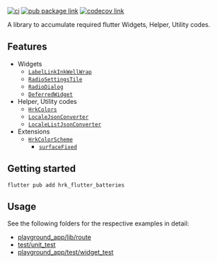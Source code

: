 [![ci][ci-badge]][ci-link]
[![pub package link][pub-badge]][pub-link]
[![codecov link][codecov-badge]][codecov-link]

A library to accumulate required flutter Widgets, Helper, Utility codes.

## Features

- Widgets
  - [`LabelLinkInkWellWrap`]
  - [`RadioSettingsTile`]
  - [`RadioDialog`]
  - [`DeferredWidget`]
- Helper, Utility codes
  - [`HrkColors`]
  - [`LocaleJsonConverter`]
  - [`LocaleListJsonConverter`]
- Extensions
  - [`HrkColorScheme`]
    - [`surfaceFixed`]

## Getting started

```console
flutter pub add hrk_flutter_batteries
```

## Usage

See the following folders for the respective examples in detail:
- [playground_app/lib/route]
- [test/unit_test]
- [playground_app/test/widget_test]


[ci-badge]: https://github.com/hrishikesh-kadam/hrk_flutter_batteries/actions/workflows/ci.yaml/badge.svg
[ci-link]: https://github.com/hrishikesh-kadam/hrk_flutter_batteries/actions/workflows/ci.yaml
[pub-badge]: https://img.shields.io/pub/v/hrk_flutter_batteries.svg
[pub-link]: https://pub.dev/packages/hrk_flutter_batteries
[codecov-badge]: https://codecov.io/gh/hrishikesh-kadam/hrk_flutter_batteries/branch/main/graph/badge.svg
[codecov-link]: https://codecov.io/gh/hrishikesh-kadam/hrk_flutter_batteries
[`LabelLinkInkWellWrap`]: https://pub.dev/documentation/hrk_flutter_batteries/latest/hrk_flutter_batteries/LabelLinkInkWellWrap-class.html
[`RadioSettingsTile`]: https://pub.dev/documentation/hrk_flutter_batteries/latest/hrk_flutter_batteries/RadioSettingsTile-class.html
[`RadioDialog`]: https://pub.dev/documentation/hrk_flutter_batteries/latest/hrk_flutter_batteries/RadioDialog-class.html
[`DeferredWidget`]: https://pub.dev/documentation/hrk_flutter_batteries/latest/hrk_flutter_batteries/DeferredWidget-class.html
[`HrkColors`]: https://pub.dev/documentation/hrk_flutter_batteries/latest/hrk_flutter_batteries/HrkColors-class.html
[`LocaleJsonConverter`]: https://pub.dev/documentation/hrk_flutter_batteries/latest/hrk_flutter_batteries/LocaleJsonConverter-class.html
[`LocaleListJsonConverter`]: https://pub.dev/documentation/hrk_flutter_batteries/latest/hrk_flutter_batteries/LocaleListJsonConverter-class.html
[`HrkColorScheme`]: https://pub.dev/documentation/hrk_flutter_batteries/latest/hrk_flutter_batteries/HrkColorScheme.html
[`surfaceFixed`]: https://pub.dev/documentation/hrk_flutter_batteries/latest/hrk_flutter_batteries/HrkColorScheme/surfaceFixed.html
[playground_app/lib/route]: playground_app/lib/route
[test/unit_test]: test/unit_test
[playground_app/test/widget_test]: playground_app/test/widget_test
